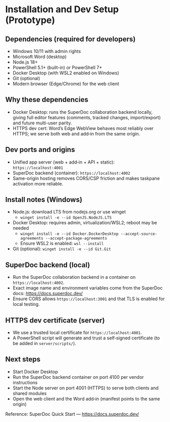 # Installation and Dev Setup (Prototype)

## Dependencies (required for developers)
- Windows 10/11 with admin rights
- Microsoft Word (desktop)
- Node.js 18+
- PowerShell 5.1+ (built-in) or PowerShell 7+
- Docker Desktop (with WSL2 enabled on Windows)
- Git (optional)
- Modern browser (Edge/Chrome) for the web client

## Why these dependencies
- Docker Desktop: runs the SuperDoc collaboration backend locally, giving full editor features (comments, tracked changes, import/export) and future multi-user parity.
- HTTPS dev cert: Word’s Edge WebView behaves most reliably over HTTPS; we serve both web and add‑in from the same origin.

## Dev ports and origins
- Unified app server (web + add‑in + API + static): `https://localhost:4001`
- SuperDoc backend (container): `https://localhost:4002`
- Same-origin hosting removes CORS/CSP friction and makes taskpane activation more reliable.

## Install notes (Windows)
- Node.js: download LTS from nodejs.org or use winget
  - `winget install -e --id OpenJS.NodeJS.LTS`
- Docker Desktop: requires admin, virtualization/WSL2; reboot may be needed
  - `winget install -e --id Docker.DockerDesktop --accept-source-agreements --accept-package-agreements`
  - Ensure WSL2 is enabled: `wsl --install`
- Git (optional): `winget install -e --id Git.Git`

## SuperDoc backend (local)
- Run the SuperDoc collaboration backend in a container on `https://localhost:4002`.
- Exact image name and environment variables come from the SuperDoc docs: https://docs.superdoc.dev/
- Ensure CORS allows `https://localhost:3001` and that TLS is enabled for local testing.

## HTTPS dev certificate (server)
- We use a trusted local certificate for `https://localhost:4001`.
- A PowerShell script will generate and trust a self‑signed certificate (to be added in `server/scripts/`).

## Next steps
- Start Docker Desktop
- Run the SuperDoc backend container on port 4100 per vendor instructions
- Start the Node server on port 4001 (HTTPS) to serve both clients and shared modules
- Open the web client and the Word add‑in (manifest points to the same origin)

Reference: SuperDoc Quick Start — https://docs.superdoc.dev/
